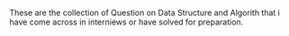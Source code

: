 These are the collection of Question on Data Structure and Algorith that i have come across in interniews or have solved for preparation.

